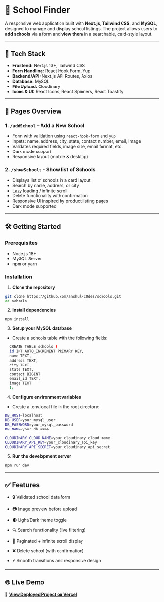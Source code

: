 # 🏫 School Finder

A responsive web application built with **Next.js**, **Tailwind CSS**, and **MySQL**, designed to manage and display school listings. The project allows users to **add schools** via a form and **view them** in a searchable, card-style layout.

---

## 🚀 Tech Stack

- **Frontend:** Next.js 13+, Tailwind CSS
- **Form Handling:** React Hook Form, Yup
- **Backend/API:** Next.js API Routes, Axios
- **Database:** MySQL
- **File Upload:** Cloudinary
- **Icons & UI:** React Icons, React Spinners, React Toastify

---

## 📁 Pages Overview

### 1. `/addSchool` – Add a New School  
- Form with validation using `react-hook-form` and `yup`  
- Inputs: name, address, city, state, contact number, email, image  
- Validates required fields, image size, email format, etc.  
- Dark mode support  
- Responsive layout (mobile & desktop)

### 2. `/showSchools` - Show list of Schools 
- Displays list of schools in a card layout  
- Search by name, address, or city  
- Lazy loading / infinite scroll  
- Delete functionality with confirmation  
- Responsive UI inspired by product listing pages  
- Dark mode supported

---

## 🛠️ Getting Started

### Prerequisites

- Node.js 18+
- MySQL Server
- npm or yarn

### Installation

1. **Clone the repository**

```bash
git clone https://github.com/anshul-c0des/schools.git
cd schools
```

2. **Install dependencies**

```bash
npm install
```

3. **Setup your MySQL database**
- Create a schools table with the following fields:
```bash
  CREATE TABLE schools (
  id INT AUTO_INCREMENT PRIMARY KEY,
  name TEXT,
  address TEXT,
  city TEXT,
  state TEXT,
  contact BIGINT,
  email_id TEXT,
  image TEXT
  );
```

4. **Configure environment variables**

- Create a .env.local file in the root directory:
```bash
DB_HOST=localhost
DB_USER=your_mysql_user
DB_PASSWORD=your_mysql_password
DB_NAME=your_db_name

CLOUDINARY_CLOUD_NAME=your_cloudinary_cloud name
CLOUDINARY_API_KEY=your_cloudinary_api_key
CLOUDINARY_API_SECRET=your_cloudinary_api_secret
```

5. **Run the development server**
```bash
npm run dev
```

---

## ✅ Features

- 🔒 Validated school data form

- 📷 Image preview before upload

- 🌒 Light/Dark theme toggle

- 🔍 Search functionality (live filtering)

- 📄 Paginated + infinite scroll display

- ❌ Delete school (with confirmation)

- ⚡ Smooth transitions and responsive design

---

## 🌐 Live Demo

🔗 **[View Deployed Project on Vercel]([https://schools-theta-mocha.vercel.app/])**  
